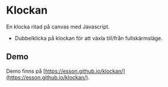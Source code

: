 # Klockan

En klocka ritad på canvas med Javascript.
- Dubbelklicka på klockan för att växla till/från fullskärmsläge.

## Demo

Demo finns på [https://esson.github.io/klockan/](https://esson.github.io/klockan/).